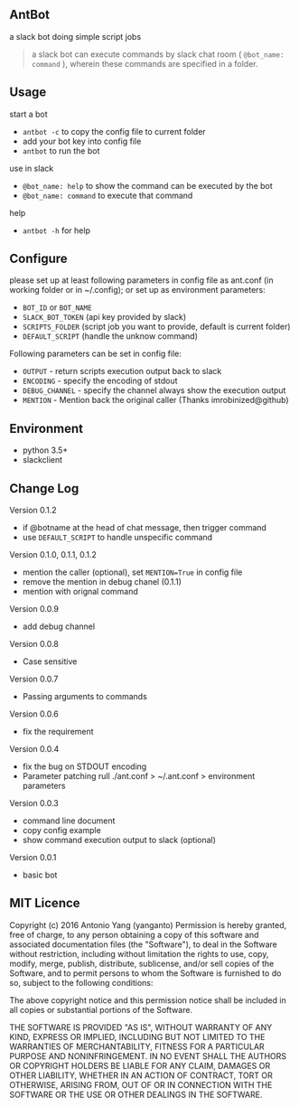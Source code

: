 AntBot
---
a slack bot doing simple script jobs
> a slack bot can execute commands by slack chat room ( `@bot_name: command` ), 
> wherein these commands are specified in a folder.



Usage
---
start a bot
- `antbot -c` to copy the config file to current folder
- add your bot key into config file
- `antbot` to run the bot  

use in slack
- `@bot_name: help` to show the command can be executed by the bot
- `@bot_name: command` to execute that command

help
- `antbot -h` for help

Configure
---
please set up at least following parameters in config file as ant.conf (in working folder or in ~/.config);
or set up as environment parameters: 
- `BOT_ID` or `BOT_NAME`
- `SLACK_BOT_TOKEN` (api key provided by slack)
- `SCRIPTS_FOLDER` (script job you want to provide, default is current folder)
- `DEFAULT_SCRIPT` (handle the unknow command)

Following parameters can be set in config file:
- `OUTPUT` - return scripts execution output back to slack
- `ENCODING` - specify the encoding of stdout
- `DEBUG_CHANNEL` - specify the channel always show the execution output
- `MENTION` - Mention back the original caller (Thanks imrobinized@github)

Environment
---
- python 3.5+
- slackclient 

Change Log
---
Version 0.1.2
- if @botname at the head of chat message, then trigger command
- use `DEFAULT_SCRIPT` to handle unspecific command

Version 0.1.0, 0.1.1, 0.1.2
- mention the caller (optional), set `MENTION=True` in config file
- remove the mention in debug chanel (0.1.1)
- mention with orignal command

Version 0.0.9
- add debug channel

Version 0.0.8
- Case sensitive 

Version 0.0.7
- Passing arguments to commands

Version 0.0.6
- fix the requirement

Version 0.0.4
- fix the bug on STDOUT encoding
- Parameter patching rull ./ant.conf > ~/.ant.conf > environment parameters

Version 0.0.3
- command line document
- copy config example
- show command execution output to slack (optional)

Version 0.0.1
- basic bot


MIT Licence
---
Copyright (c) 2016 Antonio Yang (yanganto) Permission is hereby granted, free of charge, to any person obtaining a copy of this software and associated documentation files (the "Software"), to deal in the Software without restriction, including without limitation the rights to use, copy, modify, merge, publish, distribute, sublicense, and/or sell copies of the Software, and to permit persons to whom the Software is furnished to do so, subject to the following conditions:

The above copyright notice and this permission notice shall be included in all copies or substantial portions of the Software.

THE SOFTWARE IS PROVIDED "AS IS", WITHOUT WARRANTY OF ANY KIND, EXPRESS OR IMPLIED, INCLUDING BUT NOT LIMITED TO THE WARRANTIES OF MERCHANTABILITY, FITNESS FOR A PARTICULAR PURPOSE AND NONINFRINGEMENT. IN NO EVENT SHALL THE AUTHORS OR COPYRIGHT HOLDERS BE LIABLE FOR ANY CLAIM, DAMAGES OR OTHER LIABILITY, WHETHER IN AN ACTION OF CONTRACT, TORT OR OTHERWISE, ARISING FROM, OUT OF OR IN CONNECTION WITH THE SOFTWARE OR THE USE OR OTHER DEALINGS IN THE SOFTWARE.
